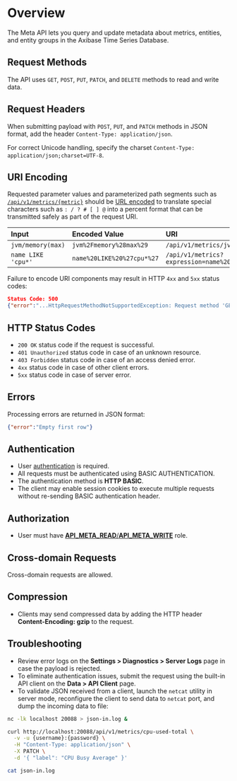 # Overview

The Meta API lets you query and update metadata about metrics, entities, and entity groups in the Axibase Time Series Database.

## Request Methods

The API uses `GET`, `POST`, `PUT`, `PATCH`, and `DELETE` methods to read and write data.

## Request Headers

When submitting payload with `POST`, `PUT`, and `PATCH` methods in JSON format, add the header `Content-Type: application/json`.

For correct Unicode handling, specify the charset `Content-Type: application/json;charset=UTF-8`.

## URI Encoding

Requested parameter values and parameterized path segments such as [`/api/v1/metrics/{metric}`](metric/get.md#path-parameters) should be [URL encoded](https://tools.ietf.org/html/rfc3986#section-2.1) to translate special characters such as `: / ? # [ ] @` into a percent format that can be transmitted safely as part of the request URI.

| **Input** | **Encoded Value** | **URI** |
|:---|:---|:---|
|`jvm/memory(max)`|`jvm%2Fmemory%28max%29`| `/api/v1/metrics/jvm%2Fmemory%28max%29` |
|`name LIKE 'cpu*'`|`name%20LIKE%20%27cpu*%27`| `/api/v1/metrics?expression=name%20LIKE%20%27cpu*%27` |

Failure to encode URI components may result in HTTP `4xx` and `5xx` status codes:

```json
Status Code: 500
{"error":"...HttpRequestMethodNotSupportedException: Request method 'GET' not supported"}
```

## HTTP Status Codes

* `200 OK` status code if the request is successful.
* `401 Unauthorized` status code in case of an unknown resource.
* `403 Forbidden` status code in case of an access denied error.
* `4xx` status code in case of other client errors.
* `5xx` status code in case of server error.

## Errors

Processing errors are returned in JSON format:

```json
{"error":"Empty first row"}
```

## Authentication

* User [authentication](../../administration/user-authentication.md) is required.
* All requests must be authenticated using BASIC AUTHENTICATION.
* The authentication method is **HTTP BASIC**.
* The client may enable session cookies to execute multiple requests without re-sending BASIC authentication header.

## Authorization

* User must have [**API_META_READ**/**API_META_WRITE**](../../administration/user-authorization.md#api-roles) role.

## Cross-domain Requests

Cross-domain requests are allowed.

## Compression

* Clients may send compressed data by adding the HTTP header **Content-Encoding: gzip** to the request.

## Troubleshooting

* Review error logs on the **Settings > Diagnostics > Server Logs** page in case the payload is rejected.
* To eliminate authentication issues, submit the request using the built-in API client on the **Data > API Client** page.
* To validate JSON received from a client, launch the `netcat` utility in server mode, reconfigure the client to send data to `netcat` port, and dump the incoming data to file:

```bash
nc -lk localhost 20088 > json-in.log &
```

```bash
curl http://localhost:20088/api/v1/metrics/cpu-used-total \
  -v -u {username}:{password} \
  -H "Content-Type: application/json" \
  -X PATCH \
  -d '{ "label": "CPU Busy Average" }'
```

```bash
cat json-in.log
```
